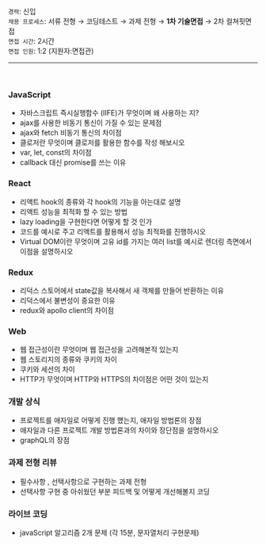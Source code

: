 <br/>

`경력`: 신입 <br/>
`채용 프로세스`: 서류 전형 → 코딩테스트 → 과제 전형 → <b>1차 기술면접</b> → 2차 컬쳐핏면접 <br/>
`면접 시간`: 2시간 <br/>
`면접 인원`: 1:2 (지원자:면접관)

---

<br/>

### JavaScript

-   자바스크립트 즉시실행함수 (IIFE)가 무엇이며 왜 사용하는 지?
-   ajax를 사용한 비동기 통신이 가질 수 있는 문제점
-   ajax와 fetch 비동기 통신의 차이점
-   클로저란 무엇이며 클로저를 활용한 함수를 작성 해보시오
-   var, let, const의 차이점
-   callback 대신 promise를 쓰는 이유

### React

-   리액트 hook의 종류와 각 hook의 기능을 아는대로 설명
-   리액트 성능을 최적화 할 수 있는 방법
-   lazy loading을 구현한다면 어떻게 할 것 인가
-   코드를 예시로 주고 리액트를 활용해서 성능 최적화를 진행하시오
-   Virtual DOM이란 무엇이며 고유 id를 가지는 여러 list를 예시로 렌더링 측면에서 이점을 설명하시오

### Redux

-   리덕스 스토어에서 state값을 복사해서 새 객체를 만들어 반환하는 이유
-   리덕스에서 불변성이 중요한 이유
-   redux와 apollo client의 차이점

### Web

-   웹 접근성이란 무엇이며 웹 접근성을 고려해본적 있는지
-   웹 스토리지의 종류와 쿠키의 차이
-   쿠키와 세션의 차이
-   HTTP가 무엇이며 HTTP와 HTTPS의 차이점은 어떤 것이 있는지

### 개발 상식

-   프로젝트를 애자일로 어떻게 진행 헀는지, 애자일 방법론의 장점
-   애자일과 다른 프로젝트 개발 방법론과의 차이와 장단점을 설명하시오
-   graphQL의 장점

### 과제 전형 리뷰

-   필수사항 , 선택사항으로 구현하는 과제 전형
-   선택사항 구현 중 아쉬웠던 부분 피드백 및 어떻게 개선해볼지 코딩

### 라이브 코딩

-   javaScript 알고리즘 2개 문제 (각 15분, 문자열처리 구현문제)
